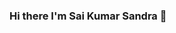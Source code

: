 ### Hi there I'm Sai Kumar Sandra 👋
<!--
**saikumarsandra/saikumarsandra** is a ✨ _special_ ✨ repository because its `README.md` (this file) appears on your GitHub profile.
[![SaiKumar_Sandra GitHub stats](https://github-readme-stats.vercel.app/api?username=saikumarsandra)](https://github.com/saikumarsandra/github-readme-stats)

Here are some ideas to get you started:

- 🔭 I’m currently working on ...
- 🌱 I’m currently learning ...
- 👯 I’m looking to collaborate on ...
- 🤔 I’m looking for help with ...
- 💬 Ask me about ...
- 📫 How to reach me: ...
- 😄 Pronouns: ...
- ⚡ Fun fact: ...
-->
